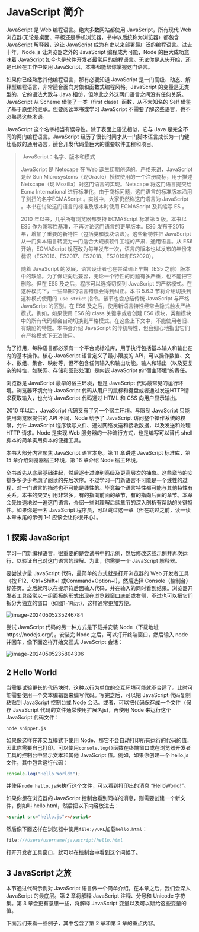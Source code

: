 # JavaScript 简介

JavaScript 是 Web 编程语言。绝大多数网站都使用 JavaScript，所有现代 Web 浏览器(无论是桌面、平板还是手机浏览器，书中以后统称为浏览器）都包含 JavaScript 解释器，这让 JavaScript 成为有史以来部署最广泛的编程语言。过去十年，Node.js 让浏览器之外的 JavaScript 编程成为可能，Node 的巨大成功意味着 JavaScript 如今也是软件开发者最常用的编程语言。无论你是从头开始，还是已经在工作中使用 JavaScript，本书都能帮你掌握这门语言。

如果你已经熟悉其他编程语言，那有必要知道 JavaScript 是一门高级、动态、解释型编程语言，非常适合面向对象和函数式编程风格。JavaScript 的变量是无类型的，它的语法大致与 Java 相仿，但除此之外这两门语言之间没有任何关系。JavaScript 从 Scheme 借鉴了一类（first class）函数，从不太知名的 Self 借鉴了基于原型的继承。但要阅读本书或学习 JavaScript 不需要了解这些语言，也不必熟悉这些术语。

JavaScript 这个名字相当有误导性。除了表面上语法相似，它与 Java 是完全不同的两门编程语言。JavaScript 经历了很长时间才从一门脚本语言成长为一门健壮高效的通用语言，适合开发代码量巨大的重要软件工程和项目。

> ​																JavaScript：名字、版本和模式
>
> JavaScript 是 Netscape 在 Web 诞生初期创造的。严格来讲，JavaScript 是经 Sun Microsystems（现Oracle）授权使用的一个注册商标，用于描述 Netscape（现 Mozilla）对这门语言的实现。Netscape 将这门语言提交给 Ecma International 进行标准化，由于商标问题，这门语言的标准版本沿用了别扭的名字ECMAScript 。实践中，大家仍然称这门语言为 JavaScript 。本书在讨论这门语言的标准及版本时使用 ECMAScript 及其缩写 ES 。
>
> 2010 年以来，几乎所有浏览器都支持 ECMAScript 标准第 5 版。本书以 ES5 作为兼容性基准，不再讨论这门语言的更早版本。ES6 发布于2015年，增加了重要的新特性（包括类和模块语法）。这些新特性把 JavaScript 从一门脚本语言转变为一门适合大规模软件工程的严肃、通用语言。从 ES6 开始，ECMAScript 规范改为每年发布一次，语言的版本也以发布的年份来标识（ES2016、ES2017、ES2018、ES2019和ES2020）。
>
> 随着 JavaScript 的发展，语言设计者也在尝试纠正早期（ES5 之前）版本中的缺陷。为了保证向后兼容，无论一个特性的问题有多严重，也不能把它删除。但在 ES5 及之后，程序可以选择切换到 JavaScript 的严格模式。在这种模式下，一些早期的语言错误会得到纠正。本书 5.6.3 节将介绍切换到这种模式使用的` use strict` 指令。该节也会总结传统 JavaScript 与严格 JavaScript 的区别。在 ES6 及之后，使用新语言特性经常会隐式触发严格模式。例如，如果使用 ES6 的 class 关键字或者创建 ES6 模块，类和模块中的所有代码都会自动切换到严格模式。在这些上下文中，不能使用老旧、有缺陷的特性。本书会介绍 JavaScript 的传统特性，但会细心地指出它们在严格模式下无法使用。

为了好用，每种语言都必须有一个平台或标准库，用于执行包括基本输人和输出在内的基本操作。核心 JavaScript 语言定义了最小限度的 API，可以操作数值、文本、数组、集合、映射等，但不包含任何输入和输出功能。输人和输出（以及更复杂的特性，如联网、存储和图形处理）是内嵌 JavaScript 的“宿主环境”的责任。

浏览器是 JavaScript 最早的宿主环境，也是 JavaScript 代码最常见的运行环境。浏览器环境允许 JavaScript 代码从用户的鼠标和键盘或者通过发送HTTP请求获取输入，也允许 JavaScript 代码通过 HTML 和 CSS 向用户显示输出。

2010 年以后，JavaScript 代码又有了另一个宿主环境。与限制 JavaScript 只能使用浏览器提供的 API 不同，Node 给予了 JavaScript 访问整个操作系统的权限，允许 JavaScript 程序读写文件、通过网络发送和接收数据，以及发送和处理 HTTP 请求。Node 是实现 Web 服务器的一种流行方式，也是编写可以替代 shell 脚本的简单实用脚本的便捷工具。

本书大部分内容聚焦 JavaScript 语言本身。第 11 章讲述 JavaScript 标准库，第 15 章介绍浏览器宿主环境，第 16 章介绍 Node 宿主环境。

全书首先从底层基础讲起，然后逐步过渡到高级及更高层次的抽象。这些章节的安排多多少少考虑了阅读的先后次序。不过学习一门新语言不可能是一个线性的过程，对一门语言的描述也不可能是线性的。毕竟每个语言特性都可能与其他特性有关系。本书的交叉引用非常多，有的指向前面的章节，有的指向后面的章节。本章会先快速地过一遍这门语言，介绍一些对理解后续章节的深入剖析有帮助的关键特性。如果你是一名 JavaScript 程序员，可以跳过这一章（但在跳过之前，读一读本章末尾的示例 1-1 应该会让你很开心）。

## 1 探索 JavaScript

学习一门新编程语言，很重要的是尝试书中的示例，然后修改这些示例并再次运行，以验证自己对这门语言的理解。为此，你需要一个 JavaScript 解释器。

要尝试少量 JavaScript 代码，最简单的方式就是打开浏览器的 Web 开发者工具（按 F12、Ctrl+Shift+I 或Command+Option+I)，然后选择 Console（控制台）标签页。之后就可以在提示符后面输人代码，并在输入的同时看到结果。浏览器开发者工具经常以一组面板的形式出现在浏览器窗口底部或右侧，不过也可以把它们拆分为独立的窗口（如图1-1所示)，这样通常更加方便。

![image-20240505235246784](https://blog-wjw.oss-cn-hangzhou.aliyuncs.com/blog/image-20240505235246784.png)

尝试 JavaScript 代码的另一种方式是下载并安装 Node（下载地址https://nodejs.org/）。安装完 Node 之后，可以打开终端窗口，然后输入 node 并回车，像下面这样开始交互式 JavaScript 会话：

![image-20240505235804306](https://blog-wjw.oss-cn-hangzhou.aliyuncs.com/blog/image-20240505235804306.png)

## 2 Hello World

当需要试验更长的代码块时，这种以行为单位的交互环境可能就不合适了。此时可能需要使用一个文本编辑器来编写代码。写完之后，可以把 JavaScript 代码复制粘贴到 JavaScript 控制台或 Node 会话。或者，可以把代码保存成一个文件（保存 JavaScript 代码的文件通常使用扩展名js)，再使用 Node 来运行这个 JavaScript 代码文件：

```shell
node snippet.js
```

如果像这样在非交互模式下使用 Node，那它不会自动打印所有运行的代码的值，因此你需要自己打印。可以使用`console.log()`函数在终端窗口或在浏览器开发者工具的控制台中显示文本和其他 JavaScript 值。例如，如果你创建一个 hello.js 文件，其中包含这行代码：

```js
console.log("Hello World!");
```

并使用`node hello.js`来执行这个文件，可以看到打印出的消息 “HelloWorld!”。

如果你想在浏览器的 JavaScript 控制台看到同样的消息，则需要创建一个新文件，例如叫 hello.html，然后把以下内容放进去：

```html
<script src="hello.js"></script>
```

然后像下面这样在浏览器中使用`file://URL`加载`hello.html`：

```js
file:///Users/username/javascript/hello.html
```

打开开发者工具窗口，就可以在控制台中看到这个问候了。



## 3 JavaScript 之旅

本节通过代码示例对 JavaScript 语言做一个简单介绍。在本章之后，我们会深人 JavaScript 的最底层。第 2 章将解释 JavaScript 注释、分号和 Unicode 字符集。第 3 章会更有意思一些，将解释 JavaScript 变量以及可以赋给这些变量的值。

下面我们来看一些例子，其中包含了第 2 章和第 3 章的重点内容。